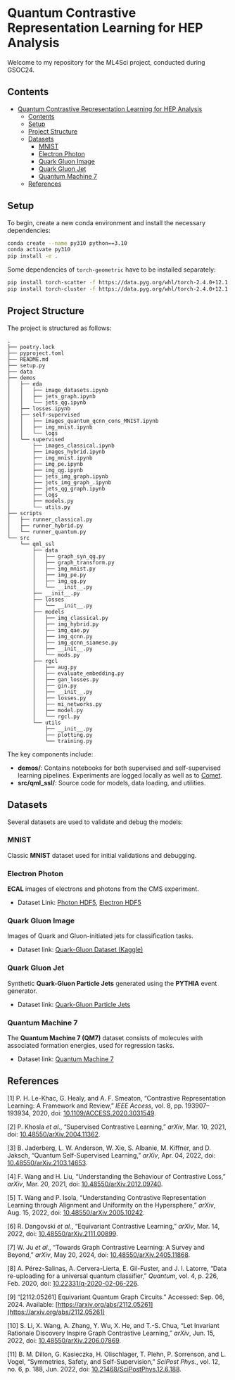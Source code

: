 # Quantum Contrastive Representation Learning for HEP Analysis

Welcome to my repository for the ML4Sci project, conducted during GSOC24.

## Contents

- [Quantum Contrastive Representation Learning for HEP Analysis](#quantum-contrastive-representation-learning-for-hep-analysis)
  - [Contents](#contents)
  - [Setup](#setup)
  - [Project Structure](#project-structure)
  - [Datasets](#datasets)
    - [MNIST](#mnist)
    - [Electron Photon](#electron-photon)
    - [Quark Gluon Image](#quark-gluon-image)
    - [Quark Gluon Jet](#quark-gluon-jet)
    - [Quantum Machine 7](#quantum-machine-7)
  - [References](#references)

## Setup

To begin, create a new conda environment and install the necessary dependencies:

```bash
conda create --name py310 python==3.10
conda activate py310 
pip install -e .
```

Some dependencies of `torch-geometric` have to be installed separately:

```bash
pip install torch-scatter -f https://data.pyg.org/whl/torch-2.4.0+12.1.html
pip install torch-cluster -f https://data.pyg.org/whl/torch-2.4.0+12.1.html
```

## Project Structure

The project is structured as follows:

```
.
├── poetry.lock
├── pyproject.toml
├── README.md
├── setup.py
├── data
├── demos
│   ├── eda
│   │   ├── image_datasets.ipynb
│   │   ├── jets_graph.ipynb
│   │   └── jets_qg.ipynb
│   ├── losses.ipynb
│   ├── self-supervised
│   │   ├── images_quantum_qcnn_cons_MNIST.ipynb
│   │   ├── img_mnist.ipynb
│   │   └── logs
│   └── supervised
│       ├── images_classical.ipynb
│       ├── images_hybrid.ipynb
│       ├── img_mnist.ipynb
│       ├── img_pe.ipynb
│       ├── img_qg.ipynb
│       ├── jets_img_graph.ipynb
│       ├── jets_img_graph_.ipynb
│       ├── jets_qg_graph.ipynb
│       ├── logs
│       ├── models.py
│       └── utils.py
├── scripts
│   ├── runner_classical.py
│   ├── runner_hybrid.py
│   └── runner_quantum.py
└── src
    └── qml_ssl
        ├── data
        │   ├── graph_syn_qg.py
        │   ├── graph_transform.py
        │   ├── img_mnist.py
        │   ├── img_pe.py
        │   ├── img_qg.py
        │   └── __init__.py
        ├── __init__.py
        ├── losses
        │   └── __init__.py
        ├── models
        │   ├── img_classical.py
        │   ├── img_hybrid.py
        │   ├── img_qae.py
        │   ├── img_qcnn.py
        │   ├── img_qcnn_siamese.py
        │   ├── __init__.py
        │   └── mods.py
        ├── rgcl
        │   ├── aug.py
        │   ├── evaluate_embedding.py
        │   ├── gan_losses.py
        │   ├── gin.py
        │   ├── __init__.py
        │   ├── losses.py
        │   ├── mi_networks.py
        │   ├── model.py
        │   └── rgcl.py
        └── utils
            ├── __init__.py
            ├── plotting.py
            └── training.py
```

The key components include:
- **demos/**: Contains notebooks for both supervised and self-supervised learning pipelines. Experiments are logged locally as well as to [Comet](https://www.comet.com/duydl/quantum-contrastive-representation-learning/view/new/panels).
- **src/qml_ssl/**: Source code for models, data loading, and utilities.

## Datasets

Several datasets are used to validate and debug the models:

### MNIST

Classic **MNIST** dataset used for initial validations and debugging.

### Electron Photon 

**ECAL** images of electrons and photons from the CMS experiment.

- Dataset Link: [Photon HDF5](https://cernbox.cern.ch/remote.php/dav/public-files/AtBT8y4MiQYFcgc/SinglePhotonPt50_IMGCROPS_n249k_RHv1.hdf5), [Electron HDF5](https://cernbox.cern.ch/remote.php/dav/public-files/FbXw3V4XNyYB3oA/SingleElectronPt50_IMGCROPS_n249k_RHv1.hdf5)

### Quark Gluon Image

Images of Quark and Gluon-initiated jets for classification tasks.

- Dataset link: [Quark-Gluon Dataset (Kaggle)](https://www.kaggle.com/datasets/prabhashkumarjha/quark-gluon-data-set-n139306-hdf5)

### Quark Gluon Jet

Synthetic **Quark-Gluon Particle Jets** generated using the **PYTHIA** event generator.

- Dataset link: [Quark-Gluon Particle Jets](https://zenodo.org/records/3164691)

### Quantum Machine 7

The **Quantum Machine 7 (QM7)** dataset consists of molecules with associated formation energies, used for regression tasks.

- Dataset link: [Quantum Machine 7](http://quantum-machine.org/datasets/)


## References


<span id="ref1">[1]</span> P. H. Le-Khac, G. Healy, and A. F. Smeaton, “Contrastive Representation Learning: A Framework and Review,” *IEEE Access*, vol. 8, pp. 193907–193934, 2020, doi: [10.1109/ACCESS.2020.3031549](https://doi.org/10.1109/ACCESS.2020.3031549).

<span id="ref2">[2]</span> P. Khosla *et al.*, “Supervised Contrastive Learning,” *arXiv*, Mar. 10, 2021, doi: [10.48550/arXiv.2004.11362](https://doi.org/10.48550/arXiv.2004.11362).

<span id="ref3">[3]</span> B. Jaderberg, L. W. Anderson, W. Xie, S. Albanie, M. Kiffner, and D. Jaksch, “Quantum Self-Supervised Learning,” *arXiv*, Apr. 04, 2022, doi: [10.48550/arXiv.2103.14653](https://doi.org/10.48550/arXiv.2103.14653).

<span id="ref4">[4]</span> F. Wang and H. Liu, “Understanding the Behaviour of Contrastive Loss,” *arXiv*, Mar. 20, 2021, doi: [10.48550/arXiv.2012.09740](https://doi.org/10.48550/arXiv.2012.09740).

<span id="ref5">[5]</span> T. Wang and P. Isola, “Understanding Contrastive Representation Learning through Alignment and Uniformity on the Hypersphere,” *arXiv*, Aug. 15, 2022, doi: [10.48550/arXiv.2005.10242](https://doi.org/10.48550/arXiv.2005.10242).

<span id="ref6">[6]</span> R. Dangovski *et al.*, “Equivariant Contrastive Learning,” *arXiv*, Mar. 14, 2022, doi: [10.48550/arXiv.2111.00899](https://doi.org/10.48550/arXiv.2111.00899).

<span id="ref7">[7]</span> W. Ju *et al.*, “Towards Graph Contrastive Learning: A Survey and Beyond,” *arXiv*, May 20, 2024, doi: [10.48550/arXiv.2405.11868](https://doi.org/10.48550/arXiv.2405.11868).

<span id="ref8">[8]</span> A. Pérez-Salinas, A. Cervera-Lierta, E. Gil-Fuster, and J. I. Latorre, “Data re-uploading for a universal quantum classifier,” *Quantum*, vol. 4, p. 226, Feb. 2020, doi: [10.22331/q-2020-02-06-226](https://doi.org/10.22331/q-2020-02-06-226).

<span id="ref9">[9]</span> “[2112.05261] Equivariant Quantum Graph Circuits.” Accessed: Sep. 06, 2024. Available: [https://arxiv.org/abs/2112.05261](https://arxiv.org/abs/2112.05261)

<span id="ref10">[10]</span> S. Li, X. Wang, A. Zhang, Y. Wu, X. He, and T.-S. Chua, “Let Invariant Rationale Discovery Inspire Graph Contrastive Learning,” *arXiv*, Jun. 15, 2022, doi: [10.48550/arXiv.2206.07869](https://doi.org/10.48550/arXiv.2206.07869).

<span id="ref11">[11]</span> B. M. Dillon, G. Kasieczka, H. Olischlager, T. Plehn, P. Sorrenson, and L. Vogel, “Symmetries, Safety, and Self-Supervision,” *SciPost Phys.*, vol. 12, no. 6, p. 188, Jun. 2022, doi: [10.21468/SciPostPhys.12.6.188](https://doi.org/10.21468/SciPostPhys.12.6.188).

